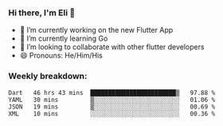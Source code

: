 ### Hi there, I'm Eli 👋
- 🔭 I’m currently working on the new Flutter App
- 🌱 I’m currently learning Go
- 🦄 I’m looking to collaborate with other flutter developers
- 😄 Pronouns: He/Him/His

### Weekly breakdown:
<!--START_SECTION:waka-->
```text
Dart   46 hrs 43 mins  ████████████████████████▒   97.88 % 
YAML   30 mins         ▒░░░░░░░░░░░░░░░░░░░░░░░░   01.06 % 
JSON   19 mins         ▒░░░░░░░░░░░░░░░░░░░░░░░░   00.69 % 
XML    10 mins         ░░░░░░░░░░░░░░░░░░░░░░░░░   00.36 % 
```
<!--END_SECTION:waka-->
